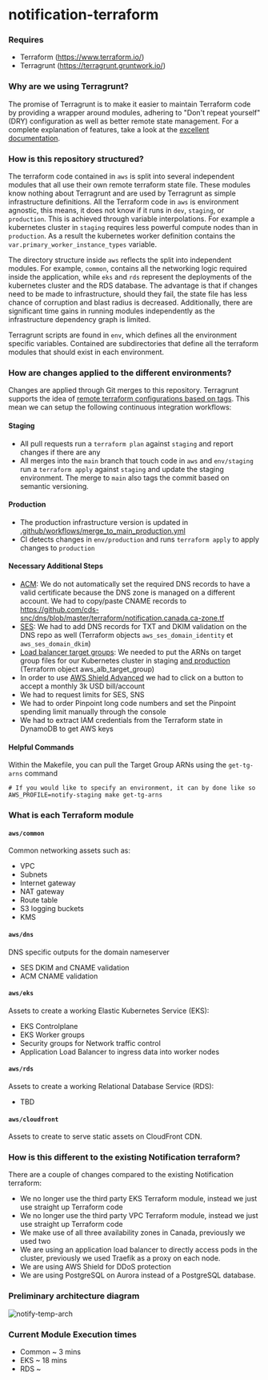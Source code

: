 # notification-terraform


### Requires
- Terraform (https://www.terraform.io/)
- Terragrunt (https://terragrunt.gruntwork.io/)

### Why are we using Terragrunt?
The promise of Terragrunt is to make it easier to maintain Terraform code by providing a wrapper around modules, adhering to "Don't repeat yourself" (DRY) configuration as well as better remote state management. For a complete explanation of features, take a look at the [excellent documentation](https://terragrunt.gruntwork.io/docs/#features).

### How is this repository structured?
The terraform code contained in `aws` is split into several independent modules that all use their own remote terraform state file. These modules know nothing about Terragrunt and are used by Terragrunt as simple infrastructure definitions. All the Terraform code in `aws` is environment agnostic, this means, it does not know if it runs in `dev`, `staging`, or `production`. This is achieved through variable interpolations. For example a kubernetes cluster in `staging` requires less powerful compute nodes than in `production`. As a result the kubernetes worker definition contains the `var.primary_worker_instance_types` variable.

The directory structure inside `aws` reflects the split into independent modules. For example, `common`, contains all the networking logic required inside the application, while `eks` and `rds` represent the deployments of the kubernetes cluster and the RDS database. The advantage is that if changes need to be made to infrastructure, should they fail, the state file has less chance of corruption and blast radius is decreased. Additionally, there are significant time gains in running modules independently as the infrastructure dependency graph is limited.

Terragrunt scripts are found in `env`, which defines all the environment specific variables. Contained are subdirectories that define all the terraform modules that should exist in each environment. 

### How are changes applied to the different environments?
Changes are applied through Git merges to this repository. Terragrunt supports the idea of [remote terraform configurations based on tags](https://terragrunt.gruntwork.io/docs/features/keep-your-terraform-code-dry/#remote-terraform-configurations). This mean we can setup the following continuous integration workflows:

#### Staging
- All pull requests run a `terraform plan` against `staging` and report changes if there are any
- All merges into the `main` branch that touch code in `aws` and `env/staging` run a `terraform apply` against `staging` and update the staging environment. The merge to `main` also tags the commit based on semantic versioning.

#### Production
- The production infrastructure version is updated in [.github/workflows/merge_to_main_production.yml](`.github/workflows/merge_to_main_production.yml`)
- CI detects changes in `env/production` and runs `terraform apply` to apply changes to `production`

#### Necessary Additional Steps

- [ACM](https://github.com/cds-snc/notification-terraform/blob/main/aws/dns/acm.tf): We do not automatically set the required DNS records to have a valid certificate because the DNS zone is managed on a different account. We had to copy/paste CNAME records to https://github.com/cds-snc/dns/blob/master/terraform/notification.canada.ca-zone.tf 
- [SES](https://github.com/cds-snc/notification-terraform/blob/main/aws/dns/ses.tf): We had to add DNS records for TXT and DKIM validation on the DNS repo as well (Terraform objects `aws_ses_domain_identity` et `aws_ses_domain_dkim`)
- [Load balancer target groups](https://github.com/cds-snc/notification-terraform/blob/main/aws/eks/alb.tf): We needed to put the ARNs on target group files for our Kubernetes cluster in staging [and production](https://github.com/cds-snc/notification-manifests/tree/main/env/production) (Terraform object aws_alb_target_group)
- In order to use [AWS Shield Advanced](https://aws.amazon.com/shield/) we had to click on a button to accept a monthly 3k USD bill/account
- We had to request limits for SES, SNS
- We had to order Pinpoint long code numbers and set the Pinpoint spending limit manually through the console
- We had to extract IAM credentials from the Terraform state in DynamoDB to get AWS keys

#### Helpful Commands

Within the Makefile, you can pull the Target Group ARNs using the `get-tg-arns` command

```
# If you would like to specify an environment, it can by done like so
AWS_PROFILE=notify-staging make get-tg-arns
```

### What is each Terraform module

#### `aws/common`
Common networking assets such as:
- VPC 
- Subnets 
- Internet gateway
- NAT gateway
- Route table
- S3 logging buckets
- KMS

#### `aws/dns`
DNS specific outputs for the domain nameserver
- SES DKIM and CNAME validation
- ACM CNAME validation

#### `aws/eks`
Assets to create a working Elastic Kubernetes Service (EKS):
- EKS Controlplane
- EKS Worker groups
- Security groups for Network traffic control
- Application Load Balancer to ingress data into worker nodes

#### `aws/rds`
Assets to create a working Relational Database Service (RDS):
- TBD

#### `aws/cloudfront`
Assets to create to serve static assets on CloudFront CDN.

### How is this different to the existing Notification terraform?
There are a couple of changes compared to the existing Notification terraform:

- We no longer use the third party EKS Terraform module, instead we just use straight up Terraform code
- We no longer use the third party VPC Terraform module, instead we just use straight up Terraform code 
- We make use of all three availability zones in Canada, previously we used two
- We are using an application load balancer to directly access pods in the cluster, previously we used Traefik as a proxy on each node.
- We are using AWS Shield for DDoS protection
- We are using PostgreSQL on Aurora instead of a PostgreSQL database.

### Preliminary architecture diagram
![notify-temp-arch](https://user-images.githubusercontent.com/867334/98271915-7083ba00-1f5e-11eb-82e1-30b188c4dfb9.png)

### Current Module Execution times 

- Common ~ 3 mins
- EKS ~ 18 mins
- RDS ~
